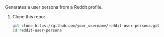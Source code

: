 Generates a user persona from a Reddit profile.

1. Clone this repo:
   ```bash
   git clone https://github.com/your_username/reddit-user-persona.git
   cd reddit-user-persona
